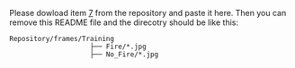 Please dowload item [7](https://ieee-dataport.org/open-access/aerial-images-pile-fire-detection-using-drones-uavs) from the repository and paste it here.
Then you can remove this README file and the direcotry should be like this:
```
Repository/frames/Training
                    ├── Fire/*.jpg
                    ├── No_Fire/*.jpg
```
